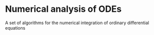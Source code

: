# Numerical analysis of ODEs
A set of algorithms for the numerical integration of ordinary differential equations
